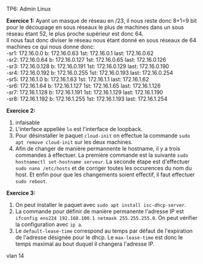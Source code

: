 TP6: Admin Linux

**Exercice 1:**
Ayant un masque de réseau en /23, il nous reste donc 8+1=9 bit pour le découpage en sous réseaux
le plus de machines dans un sous réseau étant 52, le plus proche supérieur est donc 64.  
Il nous faut donc diviser le réseau nous étant donné en sous réseaux de 64 machines ce qui nous donne donc:  
-sr1: 172.16.0.0    b: 172.16.0.63    1st: 172.16.0.1     last: 172.16.0.62  
-sr2: 172.16.0.64   b: 172.16.0.127   1st: 172.16.0.65    last: 172.16.0.126  
-sr3: 172.16.0.128  b: 172.16.0.191   1st: 172.16.0.129   last: 172.16.0.190  
-sr4: 172.16.0.192  b: 172.16.0.255   1st: 172.16.0.193   last: 172.16.0.254  
-sr5: 172.16.1.0    b: 172.16.1.63    1st: 172.16.1.1     last: 172.16.1.62  
-sr6: 172.16.1.64   b: 172.16.1.127   1st: 172.16.1.65    last: 172.16.1.126  
-sr7: 172.16.1.128  b: 172.16.1.191   1st: 172.16.1.129   last: 172.16.1.190  
-sr8: 172.16.1.192  b: 172.16.1.255   1st: 172.16.1.193   last: 172.16.1.254  

**Exercice 2:**
1. infaisable
2. L'interface appellée ```lo``` est l'interface de loopback.
3. Pour désinstaller le paquet ```cloud-init``` on effectue la commande ```sudo apt remove cloud-init``` sur les deux machines.
4. Afin de changer de manière permannente le hostname, il y a trois commandes à effectuer. La première commande est la suivante ```sudo hostnamectl set-hostname serveur```. La seconde étape est d'effectuer ```sudo nano /etc/hosts``` et de corriger toutes les occurences du nom du host. Et enfin pour que les changements soient effectif, il faut effectuer ```sudo reboot```.

**Exercice 3:**
1. On peut installer le paquet avec ```sudo apt install isc-dhcp-server```.
2. La commande pour définir de manière permanente l'adresse IP est ```ifconfig ens224 192.168.100.1 netmask 255.255.255.0```. On peut vérifier la configuration avec ```ip a```.
3. Le ```default-lease-time``` correspond au temps par défaut de l'expiration de l'adresse désignée pour le dhcp. Le ```max-lease-time``` est donc le temps maximal au bout duquel il changera l'adresse IP.


vlan 14
